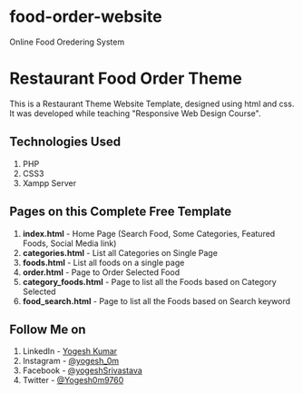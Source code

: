 # food-order-website
Online Food Oredering System
# Restaurant Food Order Theme
This is a Restaurant Theme Website Template, designed using html and css. It was developed while teaching "Responsive Web Design Course".


## Technologies Used
1. PHP
2. CSS3
3. Xampp Server


## Pages on this Complete Free Template
1. **index.html** - Home Page (Search Food, Some Categories, Featured Foods, Social Media link)
2. **categories.html** - List all Categories on Single Page
3. **foods.html** - List all foods on a single page
4. **order.html** - Page to Order Selected Food
5. **category_foods.html** - Page to list all the Foods based on Category Selected
6. **food_search.html** - Page to list all the Foods based on Search keyword



## Follow Me on
1. LinkedIn - [Yogesh Kumar](https://www.linkedin.com/in/yogesh-kumar-1655a324a/ "Yogesh Srivastava on LinkedIn")
2. Instagram - [@yogesh_0m](https://www.instagram.com/yogesh_0m/ "Yogesh Srivastava on Instagram")
3. Facebook - [@yogeshSrivastava](https://www.facebook.com/profile.php?id=100015219615864 "Yogesh Srivastava on Facebook")
5. Twitter - [@Yogesh0m9760](https://twitter.com/Yogesh0m9760 "Yogesh Srivastava on Twitter")


